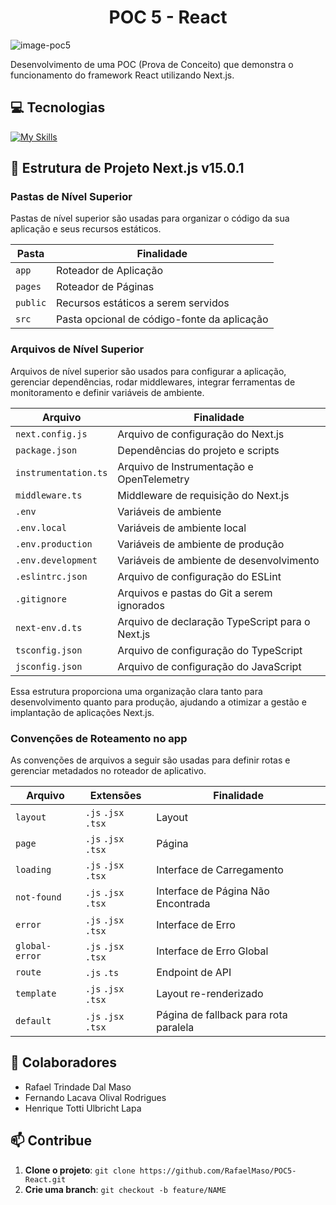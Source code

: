 <h1 align="center" style="font-weight: bold;">POC 5 - React</h1>

![image-poc5](https://github.com/user-attachments/assets/f7f50581-f343-42a1-b004-3f5e1ceab154)

Desenvolvimento de uma POC (Prova de Conceito) que demonstra o funcionamento do framework React utilizando Next.js.

<h2 id="tecnologias">💻 Tecnologias</h2>

[![My Skills](https://skillicons.dev/icons?i=js,react,nextjs&theme=light)](https://skillicons.dev)

<h2 id="tecnologias">🚀 Estrutura de Projeto Next.js v15.0.1</h2>

<h3 id="tecnologias">Pastas de Nível Superior</h3>

Pastas de nível superior são usadas para organizar o código da sua aplicação e seus recursos estáticos.

| Pasta        | Finalidade                                     |
|--------------|------------------------------------------------|
| `app`        | Roteador de Aplicação                          |
| `pages`      | Roteador de Páginas                            |
| `public`     | Recursos estáticos a serem servidos            |
| `src`        | Pasta opcional de código-fonte da aplicação    |

<h3 id="tecnologias">Arquivos de Nível Superior</h3>

Arquivos de nível superior são usados para configurar a aplicação, gerenciar dependências, rodar middlewares, integrar ferramentas de monitoramento e definir variáveis de ambiente.

| Arquivo                | Finalidade                                                 |
|------------------------|------------------------------------------------------------|
| `next.config.js`       | Arquivo de configuração do Next.js                         |
| `package.json`         | Dependências do projeto e scripts                          |
| `instrumentation.ts`   | Arquivo de Instrumentação e OpenTelemetry                  |
| `middleware.ts`        | Middleware de requisição do Next.js                        |
| `.env`                 | Variáveis de ambiente                                      |
| `.env.local`           | Variáveis de ambiente local                                |
| `.env.production`      | Variáveis de ambiente de produção                          |
| `.env.development`     | Variáveis de ambiente de desenvolvimento                   |
| `.eslintrc.json`       | Arquivo de configuração do ESLint                          |
| `.gitignore`           | Arquivos e pastas do Git a serem ignorados                 |
| `next-env.d.ts`        | Arquivo de declaração TypeScript para o Next.js            |
| `tsconfig.json`        | Arquivo de configuração do TypeScript                      |
| `jsconfig.json`        | Arquivo de configuração do JavaScript                      |

Essa estrutura proporciona uma organização clara tanto para desenvolvimento quanto para produção, ajudando a otimizar a gestão e implantação de aplicações Next.js.

<h3 id="tecnologias">Convenções de Roteamento no app</h3>

As convenções de arquivos a seguir são usadas para definir rotas e gerenciar metadados no roteador de aplicativo.

| Arquivo           | Extensões                  | Finalidade                    |
|-------------------|----------------------------|--------------------------------|
| `layout`          | `.js` `.jsx` `.tsx`        | Layout                         |
| `page`            | `.js` `.jsx` `.tsx`        | Página                         |
| `loading`         | `.js` `.jsx` `.tsx`        | Interface de Carregamento      |
| `not-found`       | `.js` `.jsx` `.tsx`        | Interface de Página Não Encontrada |
| `error`           | `.js` `.jsx` `.tsx`        | Interface de Erro              |
| `global-error`    | `.js` `.jsx` `.tsx`        | Interface de Erro Global       |
| `route`           | `.js` `.ts`                | Endpoint de API                |
| `template`        | `.js` `.jsx` `.tsx`        | Layout re-renderizado          |
| `default`         | `.js` `.jsx` `.tsx`        | Página de fallback para rota paralela |

<h2 id="colabs">🤝 Colaboradores</h2>

- Rafael Trindade Dal Maso
- Fernando Lacava Olival Rodrigues
- Henrique Totti Ulbricht Lapa

<h2 id="contribue">📫 Contribue</h2>

1. **Clone o projeto**: `git clone https://github.com/RafaelMaso/POC5-React.git`
2. **Crie uma branch**: `git checkout -b feature/NAME`
